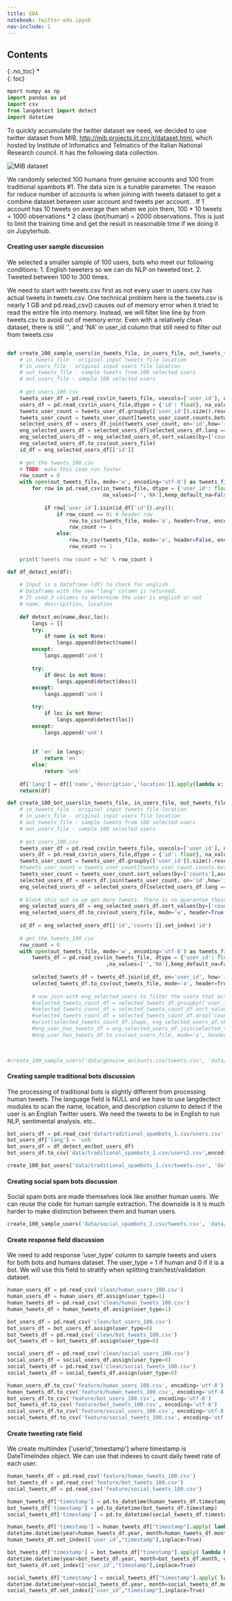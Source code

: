 ```yaml
---
title: EDA
notebook: twitter-eda.ipynb
nav-include: 1
---
```


## Contents
{:.no_toc}
*  
{: toc}




```python
mport numpy as np
import pandas as pd
import csv
from langdetect import detect
import datetime
```


To quickly accumulate the twitter dataset we need, we decided to use twitter dataset from MIB, http://mib.projects.iit.cnr.it/dataset.html, which hosted by Institute of Infomatics and Telmatics of the Italian National Research council. It has the following data collection.

![MIB dataset](image/mib.png)

We randomly selected 100 humans from genuine accounts and 100 from traditional spambots #1. The data size is a tunable parameter. The reason for reduce number of accounts is when joining with tweets dataset to get a combine dataset between user account and tweets per account. . If 1 account has 10 tweets on average then when we join them, 100 $*$ 10 tweets = 1000 observations $*$ 2 class (bot/human) = 2000 observations. This is just to limit the training time and get the result in reasonable time if we doing it on Jupyterhub.





#### Creating user sample discussion ####

We selected a smaller sample of 100 users, bots who meet our following conditions:
    1. English tweeters so we can do NLP on tweeted text.
    2. Tweeted between 100 to 300 times.
    
We need to start with tweets.csv first as not every user in users.csv has actual tweets in tweets.csv. One technical problem here is the tweets.csv is nearly 1 GB and pd.read_csv() causes out of memory error when it tried to read the entire file into memory. Instead, we will filter line line by from tweets.csv to avoid out of memory error. Even with a relatively clean dataset, there is still '', and 'NA' in user_id column that still need to filter out from tweets.csv




```python

def create_100_sample_users(in_tweets_file, in_users_file, out_tweets_file, out_users_file):
    # in_tweets_file - original input tweets file location
    # in_users_file - original input users file location
    # out_tweets_file - sample tweets from 100 selected users
    # out_users_file - sample 100 selected users
    
    # get users_100.csv
    tweets_user_df = pd.read_csv(in_tweets_file, usecols=['user_id'], dtype = {'user_id': float}, na_values=['','NA'], keep_default_na=False)
    users_df = pd.read_csv(in_users_file,dtype = {'id': float}, na_values=['','NA'], keep_default_na=False)
    tweets_user_count = tweets_user_df.groupby(['user_id']).size().reset_index(name='counts')
    tweets_user_count = tweets_user_count[tweets_user_count.counts.between(100,1000, inclusive=True)].sort_values(by=['counts'],ascending=True).set_index('user_id')
    selected_users_df = users_df.join(tweets_user_count, on='id',how='inner')
    eng_selected_users_df = selected_users_df[selected_users_df.lang == 'en']
    eng_selected_users_df = eng_selected_users_df.sort_values(by=['counts'],ascending=True).head(100) 
    eng_selected_users_df.to_csv(out_users_file)
    id_df = eng_selected_users_df[['id']]
    
    # get the tweets_100.csv
    # TODO: make this code run faster
    row_count = 0
    with open(out_tweets_file, mode='w', encoding='utf-8') as tweets_file:
        for row in pd.read_csv(in_tweets_file, dtype = {'user_id': float}, 
                               na_values=['','NA'],keep_default_na=False, chunksize=1):
            
            if row['user_id'].isin(id_df['id']).any():
                if row_count == 0: # header row
                    row.to_csv(tweets_file, mode='a', header=True, encoding='utf-8')
                    row_count += 1
                else:
                    row.to_csv(tweets_file, mode='a', header=False, encoding='utf-8')
                    row_count += 1
                
    print('tweets row count = %d' % row_count )

def df_detect_en(df):
    
    # Input is a dataframe (df) to check for english 
    # Dataframe with the new "lang" column is returned.
    # It used 3 columns to determine the user is english or not
    # name, descripition, location
    
    def detect_en(name,desc,loc):
        langs = []
        try:
            if name is not None:
                langs.append(detect(name))
        except:
            langs.append('unk')
            
        try:
            if desc is not None:
                langs.append(detect(desc))
        except:
            langs.append('unk')

        try:
            if loc is not None:
                langs.append(detect(loc))
        except:
            langs.append('unk')
            
                
        if 'en' in langs:
            return 'en'
        else:
            return 'unk'
    
    df['lang'] = df[['name','description','location']].apply(lambda x: detect_en(*x),axis=1)
    return(df)

def create_100_bot_users(in_tweets_file, in_users_file, out_tweets_file, out_users_file):
    # in_tweets_file - original input tweets file location
    # in_users_file - original input users file location
    # out_tweets_file - sample tweets from 100 selected users
    # out_users_file - sample 100 selected users
    
    # get users_100.csv
    tweets_user_df = pd.read_csv(in_tweets_file, usecols=['user_id'], dtype = {'user_id': float}, na_values=['','NA'], keep_default_na=False)
    users_df = pd.read_csv(in_users_file,dtype = {'id': float}, na_values=['','NA'], keep_default_na=False)
    tweets_user_count = tweets_user_df.groupby(['user_id']).size().reset_index(name='counts')
    #tweets_user_count = tweets_user_count[tweets_user_count.counts.between(10,1000, inclusive=True)].sort_values(by=['counts'],ascending=True).set_index('user_id')
    tweets_user_count = tweets_user_count.sort_values(by=['counts'],ascending=True).set_index('user_id')
    selected_users_df = users_df.join(tweets_user_count, on='id',how='inner') 
    eng_selected_users_df = selected_users_df[selected_users_df.lang == 'en'] # get only english user
    
    # block this out so we get more tweets. There is no guarantee these english users has any tweets in tweets.csv
    eng_selected_users_df = eng_selected_users_df.sort_values(by=['counts'],ascending=True)
    eng_selected_users_df.to_csv(out_users_file, mode='w', header=True, encoding='utf-8')
    
    id_df = eng_selected_users_df[['id','counts']].set_index('id')
    
    # get the tweets_100.csv
    row_count = 0
    with open(out_tweets_file, mode='w', encoding='utf-8') as tweets_file:
        tweets_df = pd.read_csv(in_tweets_file, dtype = {'user_id': float}
                                ,na_values=['','NA'],keep_default_na=False)
            
        selected_tweets_df = tweets_df.join(id_df, on='user_id', how='inner')
        selected_tweets_df.to_csv(out_tweets_file, mode='a', header=True, encoding='utf-8')
        
        # now join with eng_selected_users to filter the users that actual tweets.
        #selected_tweets_count_df = selected_tweets_df.groupby(['user_id']).size().reset_index(name='counts')
        #selected_tweets_count_df = selected_tweets_count_df.sort_values(by=['counts'],ascending=True).set_index('user_id')
        #selected_tweets_count_df = selected_tweets_count_df.drop('counts',axis=1)
        #print(selected_tweets_count_df.shape, eng_selected_users_df.shape)
        #eng_user_has_tweets_df = eng_selected_users_df.join(selected_tweets_count_df, on='id', how='inner')
        #eng_user_has_tweets_df.to_csv(out_users_file, mode='a', header=True, encoding='utf-8')
        
                
```




```python
#create_100_sample_users('data/genuine_accounts.csv/tweets.csv', 'data/genuine_accounts.csv/users.csv','clean/human_tweets_100.csv' ,'clean/human_users_100.csv')
```


#### Creating sample traditional bots discussion ####

The processing of traditional bots is slightly different from processing human tweets. The language field is NULL and we have to use langdectect modules to scan the name, location, and description column to detect if the user is an English Twitter users. We need the tweets to be in English to run NLP, sentimental analysis. etc..



```python
bot_users_df = pd.read_csv('data/traditional_spambots_1.csv/users.csv', dtype = {'id': float}, na_values=['','NA'], keep_default_na=False)
bot_users_df['lang'] = 'unk'
bot_users_df = df_detect_en(bot_users_df)
bot_users_df.to_csv('data/traditional_spambots_1.csv/users2.csv',encoding='utf-8')
```




```python
create_100_bot_users('data/traditional_spambots_1.csv/tweets.csv', 'data/traditional_spambots_1.csv/users2.csv','clean/bot_tweets_100.csv' ,'clean/bot_users_100.csv') 
```


#### Creating social spam bots discussion ####

Social spam bots are made themselves look like another human users. We can reuse the code for human sample extraction. The downside is it is much harder to make distinction between them and human users.



```python
create_100_sample_users('data/social_spambots_2.csv/tweets.csv', 'data/social_spambots_2.csv/users.csv','clean/social_tweets_100.csv' ,'clean/social_users_100.csv')
```



#### Create response field discussion ####

We need to add response 'user_type' column to sample tweets and users for both bots and humans dataset. The user_type = 1 if human and 0 if it is a bot. We will use this field to stratify when splitting train/test/validation dataset.



```python
human_users_df = pd.read_csv('clean/human_users_100.csv')
human_users_df = human_users_df.assign(user_type=1)
human_tweets_df = pd.read_csv('clean/human_tweets_100.csv')
human_tweets_df = human_tweets_df.assign(user_type=1)

bot_users_df = pd.read_csv('clean/bot_users_100.csv')
bot_users_df = bot_users_df.assign(user_type=0)
bot_tweets_df = pd.read_csv('clean/bot_tweets_100.csv')
bot_tweets_df = bot_tweets_df.assign(user_type=0)

social_users_df = pd.read_csv('clean/social_users_100.csv')
social_users_df = social_users_df.assign(user_type=0)
social_tweets_df = pd.read_csv('clean/social_tweets_100.csv')
social_tweets_df = social_tweets_df.assign(user_type=0)

```




```python
human_users_df.to_csv('feature/human_users_100.csv', encoding='utf-8')
human_tweets_df.to_csv('feature/human_tweets_100.csv', encoding='utf-8')
bot_users_df.to_csv('feature/bot_users_100.csv', encoding='utf-8')
bot_tweets_df.to_csv('feature/bot_tweets_100.csv', encoding='utf-8')
social_users_df.to_csv('feature/social_users_100.csv', encoding='utf-8')
social_tweets_df.to_csv('feature/social_tweets_100.csv', encoding='utf-8')

```


#### Create tweeting rate field ####

We create multiindex ['userid','timestamp'] where timestamp is DateTimeIndex object. We can use that indexes to count daily tweet rate of each user.



```python
human_tweets_df = pd.read_csv('feature/human_tweets_100.csv')
bot_tweets_df = pd.read_csv('feature/bot_tweets_100.csv')
social_tweets_df = pd.read_csv('feature/social_tweets_100.csv')

```




```python
human_tweets_df['timestamp'] = pd.to_datetime(human_tweets_df.timestamp)
bot_tweets_df['timestamp'] = pd.to_datetime(bot_tweets_df.timestamp)
social_tweets_df['timestamp'] = pd.to_datetime(social_tweets_df.timestamp)

human_tweets_df['timestamp'] = human_tweets_df["timestamp"].apply( lambda human_tweets_df : 
datetime.datetime(year=human_tweets_df.year, month=human_tweets_df.month, day=human_tweets_df.day))
human_tweets_df.set_index(['user_id',"timestamp"],inplace=True)

bot_tweets_df['timestamp'] = bot_tweets_df["timestamp"].apply( lambda bot_tweets_df : 
datetime.datetime(year=bot_tweets_df.year, month=bot_tweets_df.month, day=bot_tweets_df.day))
bot_tweets_df.set_index(['user_id',"timestamp"],inplace=True)

social_tweets_df['timestamp'] = social_tweets_df["timestamp"].apply( lambda social_tweets_df : 
datetime.datetime(year=social_tweets_df.year, month=social_tweets_df.month, day=social_tweets_df.day))
social_tweets_df.set_index(['user_id',"timestamp"],inplace=True)


```

